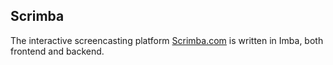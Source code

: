 ## Scrimba

The interactive screencasting platform [Scrimba.com][0] is written in Imba, both frontend and backend.

[0]: https://scrimba.com
